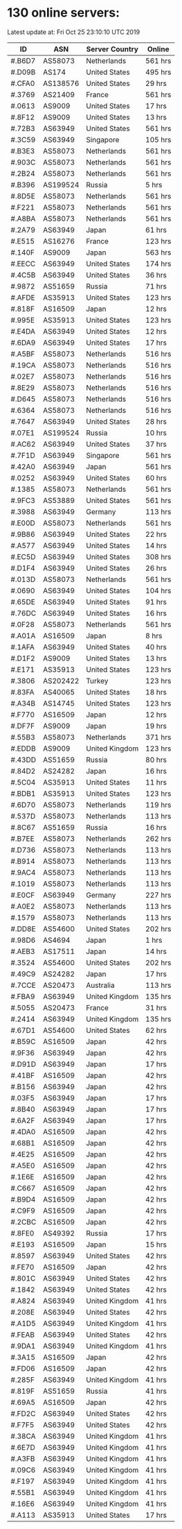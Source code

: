 # 130 online servers:

Latest update at: Fri Oct 25 23:10:10 UTC 2019

| ID | ASN | Server Country | Online |
| -- | --- | -------------- | ------ |
| #.B6D7 | AS58073 | Netherlands | 561 hrs |
| #.D09B | AS174 | United States | 495 hrs |
| #.CFA0 | AS138576 | United States | 29 hrs |
| #.3769 | AS21409 | France | 561 hrs |
| #.0613 | AS9009 | United States | 17 hrs |
| #.8F12 | AS9009 | United States | 13 hrs |
| #.72B3 | AS63949 | United States | 561 hrs |
| #.3C59 | AS63949 | Singapore | 105 hrs |
| #.B3E3 | AS58073 | Netherlands | 561 hrs |
| #.903C | AS58073 | Netherlands | 561 hrs |
| #.2B24 | AS58073 | Netherlands | 561 hrs |
| #.B396 | AS199524 | Russia | 5 hrs |
| #.8D5E | AS58073 | Netherlands | 561 hrs |
| #.F221 | AS58073 | Netherlands | 561 hrs |
| #.A8BA | AS58073 | Netherlands | 561 hrs |
| #.2A79 | AS63949 | Japan | 61 hrs |
| #.E515 | AS16276 | France | 123 hrs |
| #.140F | AS9009 | Japan | 563 hrs |
| #.EECC | AS63949 | United States | 174 hrs |
| #.4C5B | AS63949 | United States | 36 hrs |
| #.9872 | AS51659 | Russia | 71 hrs |
| #.AFDE | AS35913 | United States | 123 hrs |
| #.818F | AS16509 | Japan | 12 hrs |
| #.995E | AS35913 | United States | 123 hrs |
| #.E4DA | AS63949 | United States | 12 hrs |
| #.6DA9 | AS63949 | United States | 17 hrs |
| #.A5BF | AS58073 | Netherlands | 516 hrs |
| #.19CA | AS58073 | Netherlands | 516 hrs |
| #.02E7 | AS58073 | Netherlands | 516 hrs |
| #.8E29 | AS58073 | Netherlands | 516 hrs |
| #.D645 | AS58073 | Netherlands | 516 hrs |
| #.6364 | AS58073 | Netherlands | 516 hrs |
| #.7647 | AS63949 | United States | 28 hrs |
| #.07E1 | AS199524 | Russia | 10 hrs |
| #.AC62 | AS63949 | United States | 37 hrs |
| #.7F1D | AS63949 | Singapore | 561 hrs |
| #.42A0 | AS63949 | Japan | 561 hrs |
| #.0252 | AS63949 | United States | 60 hrs |
| #.1385 | AS58073 | Netherlands | 561 hrs |
| #.9FC3 | AS53889 | United States | 561 hrs |
| #.3988 | AS63949 | Germany | 113 hrs |
| #.E00D | AS58073 | Netherlands | 561 hrs |
| #.9B86 | AS63949 | United States | 22 hrs |
| #.A577 | AS63949 | United States | 14 hrs |
| #.EC5D | AS63949 | United States | 308 hrs |
| #.D1F4 | AS63949 | United States | 26 hrs |
| #.013D | AS58073 | Netherlands | 561 hrs |
| #.0690 | AS63949 | United States | 104 hrs |
| #.65DE | AS63949 | United States | 91 hrs |
| #.76DC | AS63949 | United States | 16 hrs |
| #.0F28 | AS58073 | Netherlands | 561 hrs |
| #.A01A | AS16509 | Japan | 8 hrs |
| #.1AFA | AS63949 | United States | 40 hrs |
| #.D1F2 | AS9009 | United States | 13 hrs |
| #.E171 | AS35913 | United States | 123 hrs |
| #.3806 | AS202422 | Turkey | 123 hrs |
| #.83FA | AS40065 | United States | 18 hrs |
| #.A34B | AS14745 | United States | 123 hrs |
| #.F770 | AS16509 | Japan | 12 hrs |
| #.DF7F | AS9009 | Japan | 19 hrs |
| #.55B3 | AS58073 | Netherlands | 371 hrs |
| #.EDDB | AS9009 | United Kingdom | 123 hrs |
| #.43DD | AS51659 | Russia | 80 hrs |
| #.84D2 | AS24282 | Japan | 16 hrs |
| #.5C04 | AS35913 | United States | 11 hrs |
| #.BDB1 | AS35913 | United States | 123 hrs |
| #.6D70 | AS58073 | Netherlands | 119 hrs |
| #.537D | AS58073 | Netherlands | 113 hrs |
| #.8C67 | AS51659 | Russia | 16 hrs |
| #.B7EE | AS58073 | Netherlands | 262 hrs |
| #.D736 | AS58073 | Netherlands | 113 hrs |
| #.B914 | AS58073 | Netherlands | 113 hrs |
| #.9AC4 | AS58073 | Netherlands | 113 hrs |
| #.1019 | AS58073 | Netherlands | 113 hrs |
| #.E0CF | AS63949 | Germany | 227 hrs |
| #.A0E2 | AS58073 | Netherlands | 113 hrs |
| #.1579 | AS58073 | Netherlands | 113 hrs |
| #.DD8E | AS54600 | United States | 202 hrs |
| #.98D6 | AS4694 | Japan | 1 hrs |
| #.AEB3 | AS17511 | Japan | 14 hrs |
| #.3524 | AS54600 | United States | 202 hrs |
| #.49C9 | AS24282 | Japan | 17 hrs |
| #.7CCE | AS20473 | Australia | 113 hrs |
| #.FBA9 | AS63949 | United Kingdom | 135 hrs |
| #.5055 | AS20473 | France | 31 hrs |
| #.2414 | AS63949 | United Kingdom | 135 hrs |
| #.67D1 | AS54600 | United States | 62 hrs |
| #.B59C | AS16509 | Japan | 42 hrs |
| #.9F36 | AS63949 | Japan | 42 hrs |
| #.D91D | AS63949 | Japan | 17 hrs |
| #.41BF | AS16509 | Japan | 42 hrs |
| #.B156 | AS63949 | Japan | 42 hrs |
| #.03F5 | AS63949 | Japan | 17 hrs |
| #.8B40 | AS63949 | Japan | 17 hrs |
| #.6A2F | AS63949 | Japan | 17 hrs |
| #.4DA0 | AS16509 | Japan | 42 hrs |
| #.68B1 | AS16509 | Japan | 42 hrs |
| #.4E25 | AS16509 | Japan | 42 hrs |
| #.A5E0 | AS16509 | Japan | 42 hrs |
| #.1E6E | AS16509 | Japan | 42 hrs |
| #.C667 | AS16509 | Japan | 42 hrs |
| #.B9D4 | AS16509 | Japan | 42 hrs |
| #.C9F9 | AS16509 | Japan | 42 hrs |
| #.2CBC | AS16509 | Japan | 42 hrs |
| #.8FE0 | AS49392 | Russia | 17 hrs |
| #.E193 | AS16509 | Japan | 15 hrs |
| #.8597 | AS63949 | United States | 42 hrs |
| #.FE70 | AS16509 | Japan | 42 hrs |
| #.801C | AS63949 | United States | 42 hrs |
| #.1842 | AS63949 | United States | 42 hrs |
| #.A824 | AS63949 | United Kingdom | 41 hrs |
| #.208E | AS63949 | United States | 42 hrs |
| #.A1D5 | AS63949 | United Kingdom | 41 hrs |
| #.FEAB | AS63949 | United States | 42 hrs |
| #.9DA1 | AS63949 | United Kingdom | 41 hrs |
| #.3A15 | AS16509 | Japan | 42 hrs |
| #.FD06 | AS16509 | Japan | 42 hrs |
| #.285F | AS63949 | United Kingdom | 41 hrs |
| #.819F | AS51659 | Russia | 41 hrs |
| #.69A5 | AS16509 | Japan | 42 hrs |
| #.FD2C | AS63949 | United States | 42 hrs |
| #.F7F5 | AS63949 | United States | 42 hrs |
| #.38CA | AS63949 | United Kingdom | 41 hrs |
| #.6E7D | AS63949 | United Kingdom | 41 hrs |
| #.A3FB | AS63949 | United Kingdom | 41 hrs |
| #.09C6 | AS63949 | United Kingdom | 41 hrs |
| #.F197 | AS63949 | United Kingdom | 41 hrs |
| #.55B1 | AS63949 | United Kingdom | 41 hrs |
| #.16E6 | AS63949 | United Kingdom | 41 hrs |
| #.A113 | AS35913 | United States | 17 hrs |

